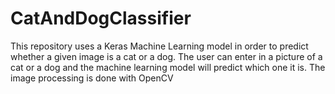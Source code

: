 # CatAndDogClassifier

This repository uses a Keras Machine Learning model in order to predict whether a given image is a cat or a dog. 
The user can enter in a picture of a cat or a dog and the machine learning model will predict which one it is. The 
image processing is done with OpenCV
